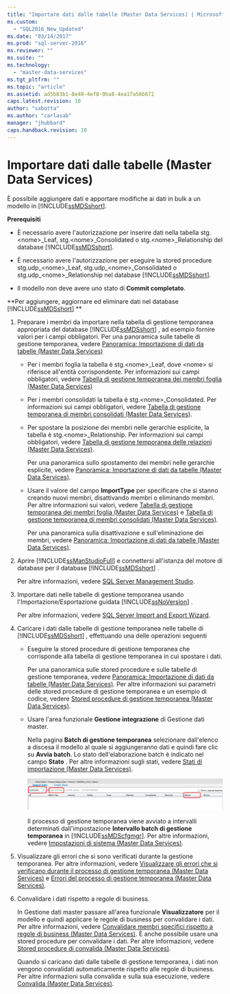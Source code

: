 ```yaml
---
title: "Importare dati dalle tabelle (Master Data Services) | Microsoft Docs"
ms.custom: 
  - "SQL2016_New_Updated"
ms.date: "03/14/2017"
ms.prod: "sql-server-2016"
ms.reviewer: ""
ms.suite: ""
ms.technology: 
  - "master-data-services"
ms.tgt_pltfrm: ""
ms.topic: "article"
ms.assetid: ad5b83b1-8e40-4ef8-9ba8-4ea17a58b672
caps.latest.revision: 10
author: "sabotta"
ms.author: "carlasab"
manager: "jhubbard"
caps.handback.revision: 10
---
```

# Importare dati dalle tabelle (Master Data Services)
  È possibile aggiungere dati e apportare modifiche ai dati in bulk a un modello in [!INCLUDE[ssMDSshort](../includes/ssmdsshort-md.md)].  
  
 **Prerequisiti**  
  
-   È necessario avere l'autorizzazione per inserire dati nella tabella stg.\<nome>_Leaf, stg.\<nome>_Consolidated o stg.\<nome>_Relationship del database [!INCLUDE[ssMDSshort](../includes/ssmdsshort-md.md)].  
  
-   È necessario avere l'autorizzazione per eseguire la stored procedure stg.udp_\<nome>_Leaf, stg.udp\_\<nome>_Consolidated o stg.udp\_\<nome>_Relationship nel database [!INCLUDE[ssMDSshort](../includes/ssmdsshort-md.md)].  
  
-   Il modello non deve avere uno stato di **Commit completato**.  
  
 **Per aggiungere, aggiornare ed eliminare dati nel database [!INCLUDE[ssMDSshort](../includes/ssmdsshort-md.md)] **  
  
1.  Preparare i membri da importare nella tabella di gestione temporanea appropriata del database [!INCLUDE[ssMDSshort](../includes/ssmdsshort-md.md)] , ad esempio fornire valori per i campi obbligatori. Per una panoramica sulle tabelle di gestione temporanea, vedere [Panoramica: Importazione di dati da tabelle &#40;Master Data Services&#41;](../master-data-services/overview-importing-data-from-tables-master-data-services.md)  
  
    -   Per i membri foglia la tabella è stg.\<nome>_Leaf, dove \<nome> si riferisce all'entità corrispondente. Per informazioni sui campi obbligatori, vedere [Tabella di gestione temporanea dei membri foglia &#40;Master Data Services&#41;](../master-data-services/leaf-member-staging-table-master-data-services.md)  
  
    -   Per i membri consolidati la tabella è stg.\<nome>_Consolidated. Per informazioni sui campi obbligatori, vedere [Tabella di gestione temporanea di membri consolidati &#40;Master Data Services&#41;](../master-data-services/consolidated-member-staging-table-master-data-services.md).  
  
    -   Per spostare la posizione dei membri nelle gerarchie esplicite, la tabella è stg.\<nome>_Relationship. Per informazioni sui campi obbligatori, vedere [Tabella di gestione temporanea delle relazioni &#40;Master Data Services&#41;](../master-data-services/relationship-staging-table-master-data-services.md).  
  
         Per una panoramica sullo spostamento dei membri nelle gerarchie esplicite, vedere [Panoramica: Importazione di dati da tabelle &#40;Master Data Services&#41;](../master-data-services/overview-importing-data-from-tables-master-data-services.md).  
  
    -   Usare il valore del campo **ImportType** per specificare che si stanno creando nuovi membri, disattivando membri o eliminando membri. Per altre informazioni sui valori, vedere [Tabella di gestione temporanea dei membri foglia &#40;Master Data Services&#41;](../master-data-services/leaf-member-staging-table-master-data-services.md) e [Tabella di gestione temporanea di membri consolidati &#40;Master Data Services&#41;](../master-data-services/consolidated-member-staging-table-master-data-services.md).  
  
         Per una panoramica sulla disattivazione e sull'eliminazione dei membri, vedere [Panoramica: Importazione di dati da tabelle &#40;Master Data Services&#41;](../master-data-services/overview-importing-data-from-tables-master-data-services.md).  
  
2.  Aprire [!INCLUDE[ssManStudioFull](../includes/ssmanstudiofull-md.md)] e connettersi all'istanza del motore di database per il database [!INCLUDE[ssMDSshort](../includes/ssmdsshort-md.md)] .  
  
     Per altre informazioni, vedere [SQL Server Management Studio](../Topic/SQL%20Server%20Management%20Studio.md).  
  
3.  Importare dati nelle tabelle di gestione temporanea usando l'Importazione/Esportazione guidata [!INCLUDE[ssNoVersion](../includes/ssnoversion-md.md)] .  
  
     Per altre informazioni, vedere [SQL Server Import and Export Wizard](../Topic/SQL%20Server%20Import%20and%20Export%20Wizard.md).  
  
4.  Caricare i dati dalle tabelle di gestione temporanea nelle tabelle di [!INCLUDE[ssMDSshort](../includes/ssmdsshort-md.md)] , effettuando una delle operazioni seguenti  
  
    -   Eseguire la stored procedure di gestione temporanea che corrisponde alla tabella di gestione temporanea in cui spostare i dati.  
  
         Per una panoramica sulle stored procedure e sulle tabelle di gestione temporanea, vedere [Panoramica: Importazione di dati da tabelle &#40;Master Data Services&#41;](../master-data-services/overview-importing-data-from-tables-master-data-services.md). Per altre informazioni sui parametri delle stored procedure di gestione temporanea e un esempio di codice, vedere [Stored procedure di gestione temporanea &#40;Master Data Services&#41;](../master-data-services/staging-stored-procedure-master-data-services.md).  
  
    -   Usare l'area funzionale **Gestione integrazione** di Gestione dati master.  
  
         Nella pagina **Batch di gestione temporanea** selezionare dall'elenco a discesa il modello al quale si aggiungeranno dati e quindi fare clic su **Avvia batch**. Lo stato dell'elaborazione batch è indicato nel campo **Stato** . Per altre informazioni sugli stati, vedere [Stati di importazione &#40;Master Data Services&#41;](../master-data-services/import-statuses-master-data-services.md).  
  
         ![Staging Batches Page in Master Data Manager](../master-data-services/media/mds-stagingbatchespage.png "Staging Batches Page in Master Data Manager")  
  
         Il processo di gestione temporanea viene avviato a intervalli determinati dall'impostazione **Intervallo batch di gestione temporanea** in [!INCLUDE[ssMDScfgmgr](../includes/ssmdscfgmgr-md.md)]. Per altre informazioni, vedere [Impostazioni di sistema &#40;Master Data Services&#41;](../master-data-services/system-settings-master-data-services.md).  
  
5.  Visualizzare gli errori che si sono verificati durante la gestione temporanea. Per altre informazioni, vedere [Visualizzare gli errori che si verificano durante il processo di gestione temporanea &#40;Master Data Services&#41;](../master-data-services/view-errors-that-occur-during-staging-master-data-services.md) e [Errori del processo di gestione temporanea &#40;Master Data Services&#41;](../master-data-services/staging-process-errors-master-data-services.md).  
  
6.  Convalidare i dati rispetto a regole di business.  
  
     In Gestione dati master passare all'area funzionale **Visualizzatore** per il modello e quindi applicare le regole di business per convalidare i dati. Per altre informazioni, vedere [Convalidare membri specifici rispetto a regole di business &#40;Master Data Services&#41;](../master-data-services/validate-specific-members-against-business-rules-master-data-services.md). È anche possibile usare una stored procedure per convalidare i dati. Per altre informazioni, vedere [Stored procedure di convalida &#40;Master Data Services&#41;](../master-data-services/validation-stored-procedure-master-data-services.md).  
  
     Quando si caricano dati dalle tabelle di gestione temporanea, i dati non vengono convalidati automaticamente rispetto alle regole di business. Per altre informazioni sulla convalida e sulla sua esecuzione, vedere [Convalida &#40;Master Data Services&#41;](../master-data-services/validation-master-data-services.md).  
  
  